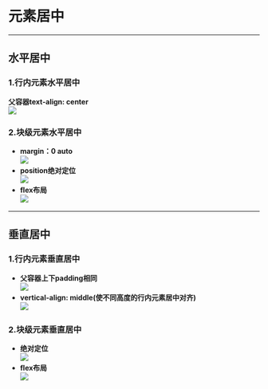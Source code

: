 # 元素居中
***
## 水平居中
### 1.行内元素水平居中
 **父容器text-align: center**   
 ![](http://p5s9qkvol.bkt.clouddn.com/18-4-9/27809784.jpg)
### 2.块级元素水平居中
   -  **margin：0 auto**  
    ![](http://p5s9qkvol.bkt.clouddn.com/18-4-9/50440466.jpg)
   - **position绝对定位**  
    ![](http://p5s9qkvol.bkt.clouddn.com/18-4-9/54285030.jpg)
   - **flex布局**     
   ![](http://p5s9qkvol.bkt.clouddn.com/18-4-9/87974921.jpg)

***
## 垂直居中
  
### 1.行内元素垂直居中
   - **父容器上下padding相同**  
  ![](http://p5s9qkvol.bkt.clouddn.com/18-4-9/60290682.jpg)
   - **vertical-align: middle(使不同高度的行内元素居中对齐)**   
  ![](http://p5s9qkvol.bkt.clouddn.com/18-4-9/57427026.jpg)
### 2.块级元素垂直居中
   - **绝对定位**   
 ![](http://p5s9qkvol.bkt.clouddn.com/18-4-9/54285030.jpg)
   - **flex布局**    
 ![](http://p5s9qkvol.bkt.clouddn.com/18-4-9/64102318.jpg)



